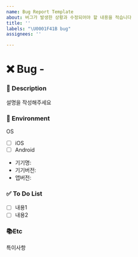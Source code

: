 ```yaml
---
name: Bug Report Template
about: 버그가 발생한 상황과 수정되어야 할 내용을 적습니다
title: ''
labels: "\U0001F41B bug"
assignees: ''

---
```


# ❌ Bug - <!--( 버그 내용 )-->
<!-- 위 버그내용 주석에 어떤 버그인지 적어주세요 -->


### 📝 Description
<!-- 아래에 버그가 발생한 화면과 설명을 적어주세요 -->
설명을 작성해주세요


### 📱 Environment
<!-- 아래에 버그가 발생한 환경에 대해 알려주세요 -->
OS
- [ ] iOS
- [ ] Android
- 기기명: <!--예시: iPhone 14-->
- 기기버전: <!--예시: iOS 17.6-->
- 앱버전: <!--예시: 1.0.0-->

### ✅ To Do List
<!-- 아래에 정상작동시 예상되는 내용을 적어주세요 -->
- [ ] 내용1
- [ ] 내용2

### 📚Etc
<!-- 특이사항이 생기면 적어주세요 -->
특이사항
